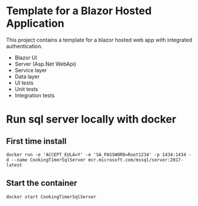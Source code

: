 # Template for a Blazor Hosted Application

This project contains a template for a blazor hosted web app with integrated authentication.

- Blazor UI
- Server (Asp.Net WebApi)
- Service layer
- Data layer
- UI tests
- Unit tests
- Integration tests


# Run sql server locally with docker

## First time install
`docker run -e 'ACCEPT_EULA=Y' -e 'SA_PASSWORD=Root1234' -p 1434:1434 -d --name CookingTimerSqlServer mcr.microsoft.com/mssql/server:2017-latest`

## Start the container 
`docker start CookingTimerSqlServer`
